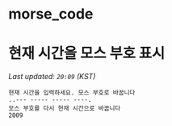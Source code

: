 # morse_code
# 현재 시간을 모스 부호 표시
<!-- MORSE_TIME_START -->
_Last updated: `20:09` (KST)_

```
현재 시간을 입력하세요. 모스 부호로 바꿉니다
..--- ----- ----- ----.
모스 부호를 다시 현재 시간으로 바꿉니다
2009
```
<!-- MORSE_TIME_END -->
